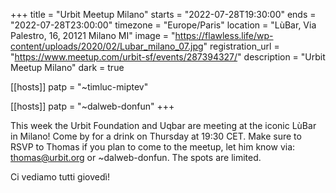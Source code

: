 +++
title = "Urbit Meetup Milano"
starts = "2022-07-28T19:30:00"
ends = "2022-07-28T23:00:00"
timezone = "Europe/Paris"
location = "LùBar, Via Palestro, 16, 20121 Milano MI"
image = "https://flawless.life/wp-content/uploads/2020/02/Lubar_milano_07.jpg"
registration_url = "https://www.meetup.com/urbit-sf/events/287394327/"
description = "Urbit Meetup Milano"
dark = true

[[hosts]]
patp = "~timluc-miptev"

[[hosts]]
patp = "~dalweb-donfun"
+++

This week the Urbit Foundation and Uqbar are meeting at the iconic LùBar in Milano! Come by for a drink on Thursday at 19:30 CET. Make sure to RSVP to Thomas if you plan to come to the meetup, let him know via: thomas@urbit.org or ~dalweb-donfun. The spots are limited.

Ci vediamo tutti giovedì!
